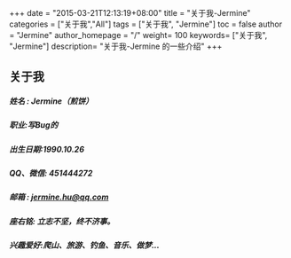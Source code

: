+++
date = "2015-03-21T12:13:19+08:00"
title = "关于我-Jermine"
categories = ["关于我","All"]
tags = ["关于我", "Jermine"]
toc = false
author = "Jermine"
author_homepage =  "/"
weight= 100
keywords= ["关于我", "Jermine"]
description= "关于我-Jermine 的一些介绍"
+++

## 关于我
##### 姓名 : Jermine（煎饼）  
##### 职业:写Bug的  
##### 出生日期:1990.10.26  
##### QQ、微信: 451444272   
##### 邮箱 : jermine.hu@qq.com 
##### 座右铭: 立志不坚，终不济事。
##### 兴趣爱好:爬山、旅游、钓鱼、音乐、做梦...



